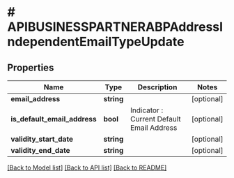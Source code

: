 # # APIBUSINESSPARTNERABPAddressIndependentEmailTypeUpdate

## Properties

Name | Type | Description | Notes
------------ | ------------- | ------------- | -------------
**email_address** | **string** |  | [optional]
**is_default_email_address** | **bool** | Indicator : Current Default Email Address | [optional]
**validity_start_date** | **string** |  | [optional]
**validity_end_date** | **string** |  | [optional]

[[Back to Model list]](../../README.md#models) [[Back to API list]](../../README.md#endpoints) [[Back to README]](../../README.md)

